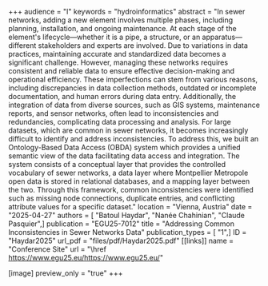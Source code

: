 +++
audience = "I"
keywords = "hydroinformatics"
abstract = "In sewer networks, adding a new element involves multiple phases, including planning, installation, and ongoing maintenance. At each stage of the element's lifecycle—whether it is a pipe, a structure, or an apparatus—different stakeholders and experts are involved. Due to variations in data practices, maintaining accurate and standardized data becomes a significant challenge. However, managing these networks requires consistent and reliable data to ensure effective decision-making and operational efficiency. These imperfections can stem from various reasons, including discrepancies in data collection methods, outdated or incomplete documentation, and human errors during data entry. Additionally, the integration of data from diverse sources, such as GIS systems, maintenance reports, and sensor networks, often lead to inconsistencies and redundancies, complicating data processing and analysis. For large datasets, which are common in sewer networks, it becomes increasingly difficult to identify and address inconsistencies. To address this, we built an Ontology-Based Data Access (OBDA) system which provides a unified semantic view of the data facilitating data access and integration. The system consists of a conceptual layer that provides the controlled vocabulary of sewer networks, a data layer where Montpellier Metropole open data is stored in relational databases, and a mapping layer between the two. Through this framework, common inconsistencies were identified such as missing node connections, duplicate entries, and conflicting attribute values for a specific dataset."
location = "Vienna, Austria"
date = "2025-04-27"
authors = [ "Batoul Haydar", "Nanée Chahinian", "Claude Pasquier",]
publication = "EGU25-7012"
title = "Addressing Common Inconsistencies in Sewer Networks Data"
publication_types = [ "1",]
ID = "Haydar2025"
url_pdf = "files/pdf/Haydar2025.pdf"
[[links]]
name = "Conference Site"
url = "\\href https://www.egu25.eu/https://www.egu25.eu/"

[image]
preview_only = "true"
+++
